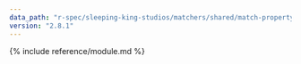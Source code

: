 ```yaml
---
data_path: "r-spec/sleeping-king-studios/matchers/shared/match-property"
version: "2.8.1"
---
```


{% include reference/module.md %}
